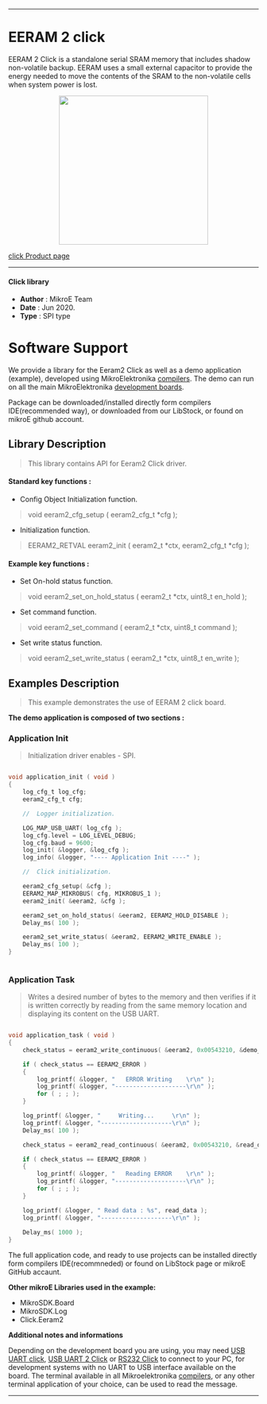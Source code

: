 
---
# EERAM 2 click

EERAM 2 Click is a standalone serial SRAM memory that includes shadow non-volatile backup. EERAM uses a small external capacitor to provide the energy needed to move the contents of the SRAM to the non-volatile cells when system power is lost.

<p align="center">
  <img src="https://download.mikroe.com/images/click_for_ide/eeram2_click.png" height=300px>
</p>

[click Product page](https://www.mikroe.com/eeram-2-click)

---


#### Click library 

- **Author**        : MikroE Team
- **Date**          : Jun 2020.
- **Type**          : SPI type


# Software Support

We provide a library for the Eeram2 Click 
as well as a demo application (example), developed using MikroElektronika 
[compilers](https://shop.mikroe.com/compilers). 
The demo can run on all the main MikroElektronika [development boards](https://shop.mikroe.com/development-boards).

Package can be downloaded/installed directly form compilers IDE(recommended way), or downloaded from our LibStock, or found on mikroE github account. 

## Library Description

> This library contains API for Eeram2 Click driver.

#### Standard key functions :

- Config Object Initialization function.
> void eeram2_cfg_setup ( eeram2_cfg_t *cfg ); 
 
- Initialization function.
> EERAM2_RETVAL eeram2_init ( eeram2_t *ctx, eeram2_cfg_t *cfg );

#### Example key functions :

- Set On-hold status function.
> void eeram2_set_on_hold_status ( eeram2_t *ctx, uint8_t en_hold );
 
- Set command function.
> void eeram2_set_command ( eeram2_t *ctx, uint8_t command );

- Set write status function.
> void eeram2_set_write_status ( eeram2_t *ctx, uint8_t en_write );

## Examples Description

> This example demonstrates the use of EERAM 2 click board. 

**The demo application is composed of two sections :**

### Application Init 

> Initialization driver enables - SPI. 

```c

void application_init ( void )
{
    log_cfg_t log_cfg;
    eeram2_cfg_t cfg;

    //  Logger initialization.

    LOG_MAP_USB_UART( log_cfg );
    log_cfg.level = LOG_LEVEL_DEBUG;
    log_cfg.baud = 9600;
    log_init( &logger, &log_cfg );
    log_info( &logger, "---- Application Init ----" );

    //  Click initialization.

    eeram2_cfg_setup( &cfg );
    EERAM2_MAP_MIKROBUS( cfg, MIKROBUS_1 );
    eeram2_init( &eeram2, &cfg );

    eeram2_set_on_hold_status( &eeram2, EERAM2_HOLD_DISABLE );
    Delay_ms( 100 );

    eeram2_set_write_status( &eeram2, EERAM2_WRITE_ENABLE );
    Delay_ms( 100 );
}
  
```

### Application Task

> Writes a desired number of bytes to the memory and then verifies if it is written correctly
> by reading from the same memory location and displaying its content on the USB UART.

```c

void application_task ( void )
{
    check_status = eeram2_write_continuous( &eeram2, 0x00543210, &demo_data[ 0 ], 9 );

    if ( check_status == EERAM2_ERROR )
    {
        log_printf( &logger, "   ERROR Writing    \r\n" );
        log_printf( &logger, "--------------------\r\n" );
        for ( ; ; );
    }

    log_printf( &logger, "     Writing...     \r\n" );
    log_printf( &logger, "--------------------\r\n" );
    Delay_ms( 100 );

    check_status = eeram2_read_continuous( &eeram2, 0x00543210, &read_data[ 0 ], 9 );

    if ( check_status == EERAM2_ERROR )
    {
        log_printf( &logger, "   Reading ERROR    \r\n" );
        log_printf( &logger, "--------------------\r\n" );
        for ( ; ; );
    }

    log_printf( &logger, " Read data : %s", read_data );
    log_printf( &logger, "--------------------\r\n" );
    
    Delay_ms( 1000 );
}  

```

The full application code, and ready to use projects can be  installed directly form compilers IDE(recommneded) or found on LibStock page or mikroE GitHub accaunt.

**Other mikroE Libraries used in the example:** 

- MikroSDK.Board
- MikroSDK.Log
- Click.Eeram2

**Additional notes and informations**

Depending on the development board you are using, you may need 
[USB UART click](https://shop.mikroe.com/usb-uart-click), 
[USB UART 2 Click](https://shop.mikroe.com/usb-uart-2-click) or 
[RS232 Click](https://shop.mikroe.com/rs232-click) to connect to your PC, for 
development systems with no UART to USB interface available on the board. The 
terminal available in all Mikroelektronika 
[compilers](https://shop.mikroe.com/compilers), or any other terminal application 
of your choice, can be used to read the message.



---
